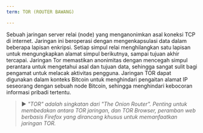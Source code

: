 ```yaml
---
term: TOR (ROUTER BAWANG)

---
```

Sebuah jaringan server relai (node) yang menganonimkan asal koneksi TCP di internet. Jaringan ini beroperasi dengan mengenkapsulasi data dalam beberapa lapisan enkripsi. Setiap simpul relai menghilangkan satu lapisan untuk mengungkapkan alamat simpul berikutnya, sampai tujuan akhir tercapai. Jaringan Tor memastikan anonimitas dengan mencegah simpul perantara untuk mengetahui asal dan tujuan data, sehingga sangat sulit bagi pengamat untuk melacak aktivitas pengguna. Jaringan TOR dapat digunakan dalam konteks Bitcoin untuk menghindari pengaitan alamat IP seseorang dengan sebuah node Bitcoin, sehingga menghindari kebocoran informasi pribadi tertentu.

> ► *"TOR" adalah singkatan dari "The Onion Router". Penting untuk membedakan antara TOR jaringan, dan TOR Browser, peramban web berbasis Firefox yang dirancang khusus untuk memanfaatkan jaringan TOR.*